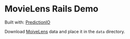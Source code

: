 # MovieLens Rails Demo

Built with: [PredictionIO](http://prediction.io)

Download [MoiveLens](http://grouplens.org/datasets/movielens/) data and place it in the `data` directory.
